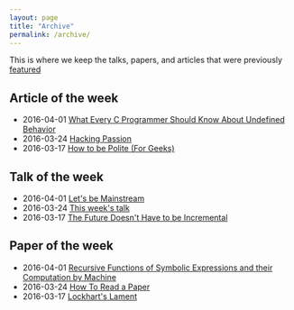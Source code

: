 ```yaml
---
layout: page
title: "Archive"
permalink: /archive/
---
```


This is where we keep the talks, papers, and articles that were previously [featured](/featured/)

## Article of the week
- 2016-04-01 [What Every C Programmer Should Know About Undefined Behavior](http://blog.llvm.org/2011/05/what-every-c-programmer-should-know.html)
- 2016-03-24 [Hacking Passion](http://kytrinyx.com/presentations/hacking-passion)
- 2016-03-17 [How to be Polite (For Geeks)](https://medium.com/message/how-to-be-polite-for-geeks-86cb784983b1)

## Talk of the week
- 2016-04-01 [Let's be Mainstream](https://www.youtube.com/watch?v=oYk8CKH7OhE)
- 2016-03-24 [This week's talk](https://www.youtube.com/watch?v=QTJRwKOFddc)
- 2016-03-17 [The Future Doesn't Have to be Incremental](https://www.youtube.com/watch?v=gTAghAJcO1o)

## Paper of the week
- 2016-04-01 [Recursive Functions of Symbolic Expressions and their Computation by Machine](http://www-formal.stanford.edu/jmc/recursive.pdf)
- 2016-03-24 [How To Read a Paper](http://blizzard.cs.uwaterloo.ca/keshav/home/Papers/data/07/paper-reading.pdf)
- 2016-03-17 [Lockhart's Lament](http://www.maa.org/sites/default/files/pdf/devlin/LockhartsLament.pdf)
